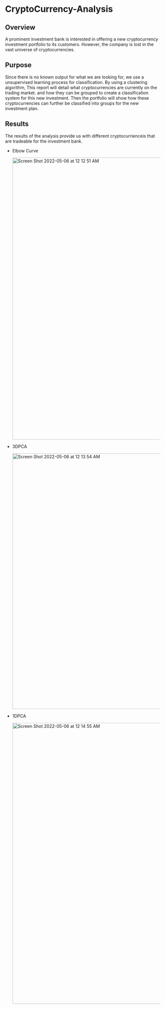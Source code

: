 # CryptoCurrency-Analysis

## Overview 
A prominent investment bank is interested in offering a new cryptocurrency investment portfolio to its customers. However, the company is lost in the vast universe of cryptocurrencies.

## Purpose
Since there is no known output for what we are looking for, we use a unsupervised learning process for classification. By using a clustering algorithm, This report will detail what cryptocurrencies are currently on the trading market. and how they can be grouped to create a classification system for this new investment. Then the portfolio will show how these cryptocurrencies can further be classified into groups for the new investment plan. 

## Results 
The results of the analysis provide us with different cryptocurrienceis that are tradeable for the investment bank. 

* Elbow Curve 

  <img width="914" alt="Screen Shot 2022-05-06 at 12 12 51 AM" src="https://user-images.githubusercontent.com/94096530/167084522-50ac0b73-5e0c-4f4a-8fa2-9a86da3c3c1c.png">
  
* 3DPCA

  <img width="829" alt="Screen Shot 2022-05-06 at 12 13 54 AM" src="https://user-images.githubusercontent.com/94096530/167084652-63e678e7-ff06-47cb-85f2-3c82ba077ce8.png">
  
* 1DPCA

  <img width="911" alt="Screen Shot 2022-05-06 at 12 14 55 AM" src="https://user-images.githubusercontent.com/94096530/167084858-9f7a9fb1-4aef-40ba-b5a3-5ced24a33797.png">


